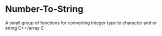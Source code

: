 # Number-To-String
A small group of functions for converting Integer type to character and or string C++/array C
